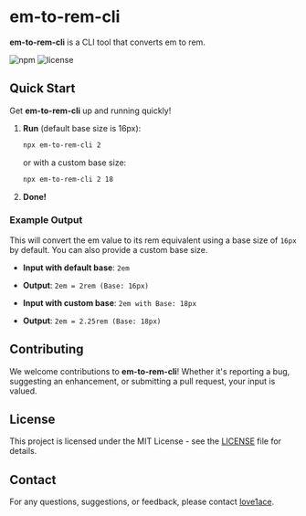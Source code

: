 # em-to-rem-cli

**em-to-rem-cli** is a CLI tool that converts em to rem.

![npm](https://img.shields.io/npm/v/em-to-rem-cli)
![license](https://img.shields.io/npm/l/em-to-rem-cli)

## Quick Start

Get **em-to-rem-cli** up and running quickly!

1. **Run** (default base size is 16px):
    ```bash
    npx em-to-rem-cli 2
    ```
    or with a custom base size:
    ```bash
    npx em-to-rem-cli 2 18
    ```
2. **Done!**

### Example Output

This will convert the em value to its rem equivalent using a base size of `16px` by default. You can also provide a custom base size.

- **Input with default base**: `2em`
- **Output**: `2em = 2rem (Base: 16px)`

- **Input with custom base**: `2em with Base: 18px`
- **Output**: `2em = 2.25rem (Base: 18px)`

## Contributing

We welcome contributions to **em-to-rem-cli**! Whether it's reporting a bug, suggesting an enhancement, or submitting a pull request, your input is valued.

## License

This project is licensed under the MIT License - see the [LICENSE](LICENSE) file for details.

## Contact

For any questions, suggestions, or feedback, please contact [love1ace](mailto:lovelacedud@gmail.com).